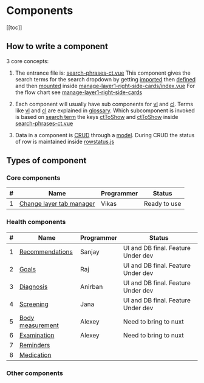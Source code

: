 # Components

[[toc]]

## How to write a component

3 core concepts:

1. The entrance file is: [search-phrases-ct.vue](https://github.com/savantcare/emr/blob/master/webclient/cts/temporal/1-textarea/search-phrases-ct.vue)
   This component gives the search terms for the search dropdown by getting [imported](https://github.com/savantcare/emr/blob/85e1510dd834a7e812e2a2ec37eaf26d2c2aa91f/webclient/cts/non-temporal/components-container-in-rhs-of-layer1/index.vue#L24) then [defined](https://github.com/savantcare/emr/blob/85e1510dd834a7e812e2a2ec37eaf26d2c2aa91f/webclient/cts/non-temporal/components-container-in-rhs-of-layer1/index.vue#L31) and then [mounted](https://github.com/savantcare/emr/blob/85e1510dd834a7e812e2a2ec37eaf26d2c2aa91f/webclient/cts/non-temporal/components-container-in-rhs-of-layer1/index.vue#L4) inside
   [manage-layer1-right-side-cards/index.vue](https://github.com/savantcare/emr/blob/master/webclient/cts/non-temporal/components-container-in-rhs-of-layer1/index.vue) For the flow chart see [manage-layer1-right-side-cards](./non-temporal/components-container-in-rhs-of-layer1/README.md)

2. Each component will usually have sub components for [vl](https://github.com/savantcare/emr/tree/master/webclient/cts/temporal/1-textarea/vl) and [cl](https://github.com/savantcare/emr/tree/master/webclient/cts/temporal/1-textarea/cl). Terms like [vl](../../docs/GLOSSARY.html#others) and [cl](../../docs/GLOSSARY.html#others) are explained in [glossary](../../docs/GLOSSARY). Which subcomponent is invoked is based on [search term](https://github.com/savantcare/emr/blob/85e1510dd834a7e812e2a2ec37eaf26d2c2aa91f/webclient/cts/temporal/1-textarea/search-phrases-ct.vue#L15) the keys [ctToShow](https://github.com/savantcare/emr/blob/85e1510dd834a7e812e2a2ec37eaf26d2c2aa91f/webclient/cts/temporal/1-textarea/search-phrases-ct.vue#L17) and [ctToShow](https://github.com/savantcare/emr/blob/85e1510dd834a7e812e2a2ec37eaf26d2c2aa91f/webclient/cts/temporal/1-textarea/search-phrases-ct.vue#L26) inside [search-phrases-ct.vue](https://github.com/savantcare/emr/blob/master/webclient/cts/temporal/1-textarea/search-phrases-ct.vue)

3. Data in a component is [CRUD](https://en.wikipedia.org/wiki/Create,_read,_update_and_delete) through a [model](https://github.com/savantcare/emr/blob/master/webclient/cts/temporal/1-textarea/db/client-side/rem.js). During CRUD the status of row is maintained inside [rowstatus.js](https://github.com/savantcare/emr/blob/master/webclient/cts/def-processors/crud/rowstatus.js)

## Types of component

### Core components

| #   | Name                                                                             | Programmer | Status       |
| --- | -------------------------------------------------------------------------------- | ---------- | ------------ |
| 1   | [Change layer tab manager](./non-temporal/components-container-in-change-layer/) | Vikas      | Ready to use |

### Health components

| #   | Name                               | Programmer | Status                             |
| --- | ---------------------------------- | ---------- | ---------------------------------- |
| 1   | [Recommendations](./rec/)          | Sanjay     | UI and DB final. Feature Under dev |
| 2   | [Goals](./goals/)                  | Raj        | UI and DB final. Feature Under dev |
| 3   | [Diagnosis](./dx/)                 | Anirban    | UI and DB final. Feature Under dev |
| 4   | [Screening](./scr/)                | Jana       | UI and DB final. Feature Under dev |
| 5   | [Body measurement](./vital-signs/) | Alexey     | Need to bring to nuxt              |
| 6   | [Examination](./examination/)       | Alexey     | Need to bring to nuxt              |
| 7   | [Reminders](./temporal/rem)        |            |                                    |
| 8   | [Medication](./medications/)       |            |                                    |

### Other components
